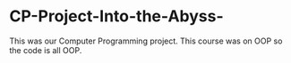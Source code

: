 # CP-Project-Into-the-Abyss-
This was our Computer Programming project. This course was on OOP so the code is all OOP.
